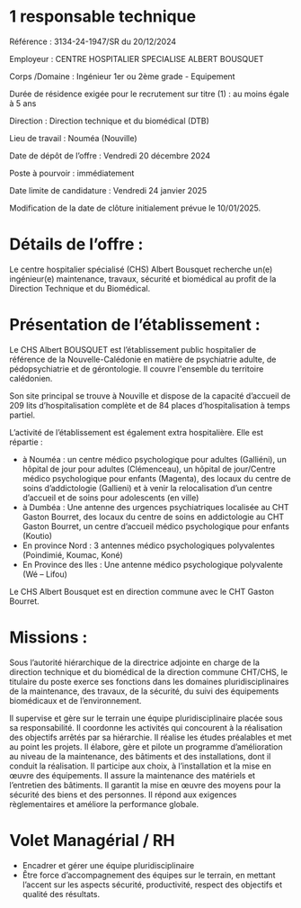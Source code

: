 # 1 responsable technique

Référence : 3134-24-1947/SR du 20/12/2024

Employeur : CENTRE HOSPITALIER SPECIALISE ALBERT BOUSQUET

Corps /Domaine : Ingénieur 1er ou 2ème grade - Equipement

Durée de résidence exigée pour le recrutement sur titre (1) : au moins égale à 5 ans

Direction : Direction technique et du biomédical (DTB)

Lieu de travail : Nouméa (Nouville)

Date de dépôt de l’offre : Vendredi 20 décembre 2024

Poste à pourvoir : immédiatement

Date limite de candidature : Vendredi 24 janvier 2025

Modification de la date de clôture initialement prévue le 10/01/2025.

# Détails de l’offre :

Le centre hospitalier spécialisé (CHS) Albert Bousquet recherche un(e) ingénieur(e) maintenance, travaux, sécurité et biomédical au profit de la Direction Technique et du Biomédical.

# Présentation de l’établissement :

Le CHS Albert BOUSQUET est l’établissement public hospitalier de référence de la Nouvelle-Calédonie en matière de psychiatrie adulte, de pédopsychiatrie et de gérontologie. Il couvre l'ensemble du territoire calédonien.

Son site principal se trouve à Nouville et dispose de la capacité d’accueil de 209 lits d’hospitalisation complète et de 84 places d’hospitalisation à temps partiel.

L’activité de l’établissement est également extra hospitalière. Elle est répartie :

- à Nouméa : un centre médico psychologique pour adultes (Galliéni), un hôpital de jour pour adultes (Clémenceau), un hôpital de jour/Centre médico psychologique pour enfants (Magenta), des locaux du centre de soins d’addictologie (Gallieni) et à venir la relocalisation d’un centre d’accueil et de soins pour adolescents (en ville)
- à Dumbéa : Une antenne des urgences psychiatriques localisée au CHT Gaston Bourret, des locaux du centre de soins en addictologie au CHT Gaston Bourret, un centre d’accueil médico psychologique pour enfants (Koutio)
- En province Nord : 3 antennes médico psychologiques polyvalentes (Poindimié, Koumac, Koné)
- En Province des Iles : Une antenne médico psychologique polyvalente (Wé – Lifou)

Le CHS Albert Bousquet est en direction commune avec le CHT Gaston Bourret.

# Missions :

Sous l’autorité hiérarchique de la directrice adjointe en charge de la direction technique et du biomédical de la direction commune CHT/CHS, le titulaire du poste exerce ses fonctions dans les domaines pluridisciplinaires de la maintenance, des travaux, de la sécurité, du suivi des équipements biomédicaux et de l’environnement.

Il supervise et gère sur le terrain une équipe pluridisciplinaire placée sous sa responsabilité. Il coordonne les activités qui concourent à la réalisation des objectifs arrêtés par sa hiérarchie. Il réalise les études préalables et met au point les projets. Il élabore, gère et pilote un programme d’amélioration au niveau de la maintenance, des bâtiments et des installations, dont il conduit la réalisation. Il participe aux choix, à l’installation et la mise en œuvre des équipements. Il assure la maintenance des matériels et l’entretien des bâtiments. Il garantit la mise en œuvre des moyens pour la sécurité des biens et des personnes. Il répond aux exigences règlementaires et améliore la performance globale.

# Volet Managérial / RH

- Encadrer et gérer une équipe pluridisciplinaire
- Être force d’accompagnement des équipes sur le terrain, en mettant l’accent sur les aspects sécurité, productivité, respect des objectifs et qualité des résultats.